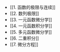 - [[1. 函数的极限与连续]]
- [[2. 数列极限]]
- [[3. 一元函数微分学]]
- [[4. 一元函数积分学]]
- [[5. 多元函数微分学]]
- [[6. 二重积分]]
- [[7. 微分方程]]
